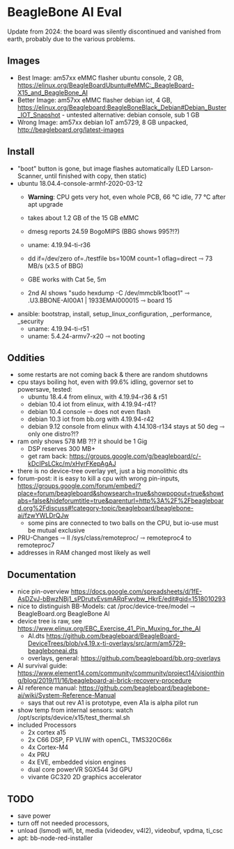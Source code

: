 # BeagleBone AI Eval

Update from 2024: the board was silently discontinued and vanished from earth, probably due to the various problems.

## Images

- Best Image: am57xx eMMC flasher ubuntu console, 2 GB, https://elinux.org/BeagleBoardUbuntu#eMMC:_BeagleBoard-X15_and_BeagleBone_AI
- Better Image: am57xx eMMC flasher debian iot, 4 GB, https://elinux.org/Beagleboard:BeagleBoneBlack_Debian#Debian_Buster_IOT_Snapshot
        - untested alternative: debian console, sub 1 GB
- Wrong Image: am57xx debian IoT am5729, 8 GB unpacked, http://beagleboard.org/latest-images

## Install

- "boot" button is gone, but image flashes automatically (LED Larson-Scanner, until finished with copy, then static)
- ubuntu 18.04.4-console-armhf-2020-03-12
    - **Warning**: CPU gets very hot, even whole PCB, 66 °C idle, 77 °C after apt upgrade
    - takes about 1.2 GB of the 15 GB eMMC
    - dmesg reports 24.59 BogoMIPS (BBG shows 995?!?)
    - uname: 4.19.94-ti-r36
    - dd if=/dev/zero of=./testfile bs=100M count=1 oflag=direct ⇾ 73 MB/s (x3.5 of BBG)
    - GBE works with Cat 5e, 5m

    - 2nd AI shows "sudo hexdump -C /dev/mmcblk1boot1" ⇾ .U3.BBONE-AI00A1 | 1933EMAI000015 ⇾ board 15
- ansible: bootstrap, install, setup_linux_configuration, _performance, _security
    - uname: 4.19.94-ti-r51
    - uname: 5.4.24-armv7-x20 ⇾ not booting

## Oddities

- some restarts are not coming back & there are random shutdowns
- cpu stays boiling hot, even with 99.6% idling, governor set to powersave, tested:
    - ubuntu 18.4.4 from elinux, with 4.19.94-r36 & r51
    - debian 10.4 iot from elinux, with 4.19.94-r41?
    - debian 10.4 console ⇾ does not even flash
    - debian 10.3 iot from bb.org with 4.19.94-r42
    - debian 9.12 console from elinux with 4.14.108-r134 stays at 50 deg ⇾ only one distro?!?
- ram only shows 578 MB ?!? it should be 1 Gig
    - DSP reserves 300 MB+
    - get ram back: https://groups.google.com/g/beagleboard/c/-kDcIPsLCkc/m/xHyrFKepAgAJ
- there is no device-tree overlay yet, just a big monolithic dts
- forum-post: it is easy to kill a cpu with wrong pin-inputs, https://groups.google.com/forum/embed/?place=forum/beagleboard&showsearch=true&showpopout=true&showtabs=false&hideforumtitle=true&parenturl=http%3A%2F%2Fbeagleboard.org%2Fdiscuss#!category-topic/beagleboard/beaglebone-ai/fzwYWLDrQJw
    - some pins are connected to two balls on the CPU, but io-use must be mutual exclusive
- PRU-Changes ⇾ ll /sys/class/remoteproc/ ⇾ remoteproc4 to remoteproc7
- addresses in RAM changed most likely as well

## Documentation

- nice pin-overview https://docs.google.com/spreadsheets/d/1fE-AsDZvJ-bBwzNBj1_sPDrutvEvsmARqFwvbw_HkrE/edit#gid=1518010293
- nice to distinguish BB-Models: cat /proc/device-tree/model ⇾ BeagleBoard.org BeagleBone AI
- device tree is raw, see https://www.elinux.org/EBC_Exercise_41_Pin_Muxing_for_the_AI
    - AI.dts https://github.com/beagleboard/BeagleBoard-DeviceTrees/blob/v4.19.x-ti-overlays/src/arm/am5729-beagleboneai.dts
    - overlays, general: https://github.com/beagleboard/bb.org-overlays
- AI survival guide: https://www.element14.com/community/community/project14/visionthing/blog/2019/11/16/beagleboard-ai-brick-recovery-procedure
- AI reference manual: https://github.com/beagleboard/beaglebone-ai/wiki/System-Reference-Manual
    - says that out rev A1 is prototype, even A1a is alpha pilot run
- show temp from internal sensors: watch /opt/scripts/device/x15/test_thermal.sh
- included Processors
    - 2x cortex a15
    - 2x C66 DSP, FP VLIW with openCL, TMS320C66x
    - 4x Cortex-M4
    - 4x PRU
    - 4x EVE, embedded vision engines
    - dual core powerVR SGX544 3d GPU
    - vivante GC320 2D graphics accelerator

## TODO

- save power
- turn off not needed processors,
- unload (lsmod) wifi, bt, media (videodev, v4l2), videobuf, vpdma, ti_csc
- apt: bb-node-red-installer
